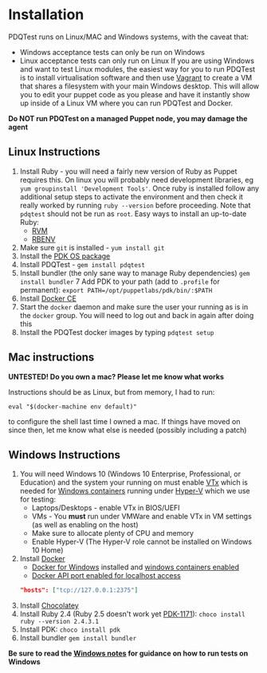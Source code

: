 # Installation
PDQTest runs on Linux/MAC and Windows systems, with the caveat that:
* Windows acceptance tests can only be run on Windows
* Linux acceptance tests can only run on Linux
If you are using Windows and want to test Linux modules, the easiest way for you
to run PDQTest is to install virtualisation software and then use 
[Vagrant](http://vagrantup.com/) to create a VM that shares a filesystem with 
your main Windows desktop.  This will allow you to edit your puppet code as you
please and have it instantly show up inside of a Linux VM where you can run
PDQTest and Docker.

**Do NOT run PDQTest on a managed Puppet node, you may damage the agent**

## Linux Instructions

1. Install Ruby - you will need a fairly new version of Ruby as Puppet requires
   this. On linux you will probably need development libraries, eg 
   `yum groupinstall 'Development Tools'`. Once ruby is installed follow any 
    additional setup steps to activate the environment and then check it really
    worked by running `ruby --version` before proceeding.  Note that `pdqtest` 
    should not be run as `root`. Easy ways to install an up-to-date Ruby:
    * [RVM](https://rvm.io/)
    * [RBENV](https://github.com/rbenv/rbenv)  
2. Make sure `git` is installed - `yum install git`
3. Install the [PDK OS package](https://puppet.com/docs/pdk/1.x/pdk_install.html)
4. Install PDQTest - `gem install pdqtest`
5. Install bundler (the only sane way to manage Ruby dependencies) 
   `gem install bundler`
7  Add PDK to your path (add to `.profile` for permanent): 
   `export PATH=/opt/puppetlabs/pdk/bin/:$PATH`
8. Install [Docker CE](www.docker.com)
9. Start the `docker` daemon and make sure the user your running as is in the
   `docker` group.  You will need to log out and back in again after doing this
10. Install the PDQTest docker images by typing `pdqtest setup`

## Mac instructions
**UNTESTED! Do you own a mac? Please let me know what works**

Instructions should be as Linux, but from memory, I had to run:

```shell
eval "$(docker-machine env default)"
```

to configure the shell last time I owned a mac. If things have moved on since
then, let me know what else is needed (possibly including a patch) 

## Windows Instructions

1. You will need Windows 10 (Windows 10 Enterprise, Professional, or Education)
   and the system your running on must enable 
   [VTx](https://en.wikipedia.org/wiki/X86_virtualization#Intel_virtualization_(VT-x))
   which is needed for 
   [Windows containers](https://docs.microsoft.com/en-us/virtualization/windowscontainers/quick-start/quick-start-windows-10)
   running under 
   [Hyper-V](https://docs.microsoft.com/en-us/virtualization/hyper-v-on-windows/) 
   which we use for testing:
    * Laptops/Desktops - enable VTx in BIOS/UEFI
    * VMs - You **must** run under VMWare and enable VTx in VM settings (as well
      as enabling on the host)
    * Make sure to allocate plenty of CPU and memory
    * Enable Hyper-V (The Hyper-V role cannot be installed on Windows 10 Home)
2. Install [Docker](http://docker.com/)
    * [Docker for Windows](https://docs.docker.com/docker-for-windows/install) 
      installed and 
      [windows containers enabled](https://docs.docker.com/docker-for-windows/#switch-between-windows-and-linux-containers)
    * [Docker API port enabled for localhost access](https://docs.microsoft.com/en-us/virtualization/windowscontainers/manage-docker/configure-docker-daemon)
    ```json
    "hosts": ["tcp://127.0.0.1:2375"]
    ```
3. Install [Chocolatey](https://chocolatey.org/install)
4. Install Ruby 2.4 (Ruby 2.5 doesn't work yet 
   [PDK-1171](https://tickets.puppetlabs.com/browse/PDK-1171)): 
   `choco install ruby --version 2.4.3.1`
5. Install PDK: `choco install pdk`
6. Install bundler `gem install bundler`

**Be sure to read the [Windows notes](windows.md) for guidance on how to run 
tests on Windows**

